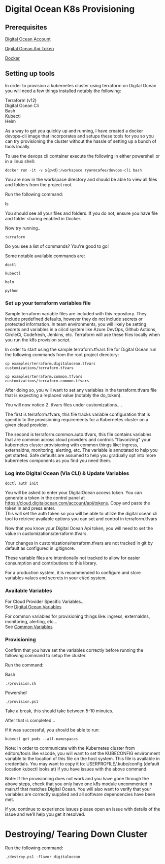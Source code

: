 # Digital Ocean K8s Provisioning

## Prerequisites

[Digital Ocean Account](https://m.do.co/c/da921ed87c7d)     

[Digital Ocean Api Token](https://cloud.digitalocean.com/account/api/tokens)       

[Docker](https://docs.docker.com/get-docker/)       

## Setting up tools

In order to provision a kubernetes cluster using terraform on Digital Ocean you will need a few things installed notably the following:

Terraform (v12)     
Digital Ocean Cli       
Bash        
Kubectl     
Helm     

As a way to get you quickly up and running, I have created a docker devops-cli image that incorporates and setups these tools for you so you can try provisioning the cluster without the hassle of setting up a bunch of tools locally.

To use the devops cli container execute the following in either powershell or in a linux shell:  

    docker run -it -v ${pwd}:/workspace ryanmcafee/devops-cli bash

You are now in the workspace directory and should be able to view all files and folders from the project root.

Run the following command:

ls      

You should see all your files and folders. If you do not, ensure you have file and folder sharing enabled in Docker.       

Now try running..

    terraform

Do you see a list of commands? You're good to go!

Some notable available commands are: 

    doctl

    kubectl

    helm

    python

### Set up your terraform variables file

Sample terraform variable files are included with this repository. They include predefined defaults, however they do not include secrets or protected information. In team environments, you will likely be setting secrets and variables in a ci/cd system like Azure DevOps, Github Actions, CircleCi, Codefresh, Jenkins, etc. Terraform will use these files locally when you run the k8s provision script.

In order to start using the sample terraform.tfvars file for Digital Ocean run the following commands from the root project directory:

    cp examples/terraform.digitalocean.tfvars customizations/terraform.tfvars       

    cp examples/terraform.common.tfvars customizations/terraform.common.tfvars       

After doing so, you will want to set any variables in the terraform.tfvars file that is expecting a replaced value (notably the do_token).

You will now notice 2 .tfvars files under customizations....               

The first is terraform.tfvars, this file tracks variable configuration that is specific to the provisioning requirements for a Kubernetes cluster on a given cloud provider.

The second is terraform.common.auto.tfvars, this file contains variables that are common across cloud providers and controls "flavorizing" your kubernetes cluster provisioning with common things like: ingress, externaldns, monitoring, alerting, etc. The variable is annotated to help you get started. Safe defaults are assumed to help you gradually opt into more kubernetes components as you find you need them.        

### Log into Digital Ocean (Via CLI) & Update Variables

```
doctl auth init
```

You will be asked to enter your DigitalOcean access token. You can generate a token in the control panel at https://cloud.digitalocean.com/account/api/tokens. 
Copy and paste the token in and press enter.  
This will set the auth token so you will be able to utilize the digital ocean cli tool to retrieve available options you can set and control in terraform.tfvars

Now that you know your Digital Ocean Api token, you will need to set the value in customizations/terraform.tfvars.  

Your changes in customizations/terraform.tfvars are not tracked in git by default as configured in .gitignore.  

These variable files are intentionally not tracked to allow for easier consumption and contributions to this library.   

For a production system, it is recommended to configure and store variables values and secrets in your ci/cd system.    

### Available Variables

For Cloud Provider Specific Variables...     
See [Digital Ocean Variables](examples/terraform.digitalocean.tfvars)        

For common variables for provisioning things like: ingress, externaldns, monitoring, alerting, etc...      
See [Common Variables](examples/terraform.digitalocean.tfvars)        

### Provisioning

Confirm that you have set the variables correctly before running the following command to setup the cluster.

Run the command:

Bash    

    ./provision.sh

Powershell      

    ./provision.ps1

Take a break, this should take between 5-10 minutes.    

After that is completed...

If it was successful, you should be able to run:

    kubectl get pods --all-namespaces   

Note: In order to communicate with the Kubernetes cluster from editors/tools like vscode, you will want to set the KUBECONFIG environment variable to the location of this file on the host system. This file is available in credentials. You may want to copy it to: USERPROFILE/.kube/config (default location kubectl looks at) if you have issues with the above command.

Note: If the provisioning does not work and you have gone through the above steps, check that you only have one k8s module uncommented in main.tf that matches Digital Ocean. You will also want to verify that your variables are correctly supplied and all software dependencies have been met.

If you continue to experience issues please open an issue with details of the issue and we'll help you get it resolved.     


# Destroying/ Tearing Down Cluster

Run the following command:      

    ./destroy.ps1 -flavor digitalocean